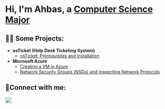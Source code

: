 <h1>Hi, I'm Ahbas, a <a href="https://www.linkedin.com/in/ahbas-shah-98b361286">Computer Science Major</a></h1>

<h2>👨‍💻 Some Projects:</h2>

- <b>osTicket (Help Desk Ticketing System)</b>
  - [osTicket: Prerequisites and Installation](https://github.com/AhbasShah/osticket-prereqs)
- <b>Microsoft Azure</b>
  - [Creating a VM in Azure](https://github.com/joshmadakorcc/configure-ad)
  - [Network Security Groups (NSGs) and Inspecting Network Protocols](https://github.com/joshmadakorcc/azure-network-protocols)

<h2>🤳Connect with me:</h2>

[<img align="left" alt="Josh | LinkedIn" width="22px" src="https://cdn.jsdelivr.net/npm/simple-icons@v3/icons/linkedin.svg" />][linkedin]

[linkedin]: https://www.linkedin.com/in/ahbas-shah-98b361286
